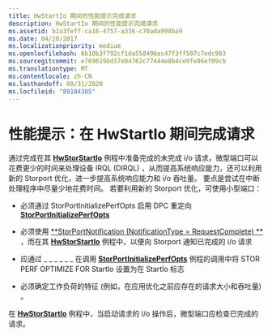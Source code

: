 ```yaml
---
title: HwStartIo 期间的性能提示完成请求
description: HwStartIo 期间的性能提示完成请求
ms.assetid: b1a3feff-ca18-4757-a336-c70ada998ba9
ms.date: 04/20/2017
ms.localizationpriority: medium
ms.openlocfilehash: 6b10b3f792cf1da558496ec47f3ff507c7edc983
ms.sourcegitcommit: e769619bd37e04762c77444e8b4ce9fe86ef09cb
ms.translationtype: MT
ms.contentlocale: zh-CN
ms.lasthandoff: 08/31/2020
ms.locfileid: "89184385"
---
```

# <a name="performance-tip-completing-requests-during-hwstartio"></a>性能提示：在 HwStartIo 期间完成请求


通过完成在其 [**HwStorStartIo**](/windows-hardware/drivers/ddi/storport/nc-storport-hw_startio) 例程中准备完成的未完成 i/o 请求，微型端口可以花费更少的时间来处理设备 IRQL (DIRQL) ，从而提高系统响应能力，还可以利用新的 Storport 优化，进一步提高系统响应能力和 i/o 吞吐量。 要点是尝试在中断处理程序中尽量少地花费时间。 若要利用新的 Storport 优化，可使用小型端口：

-   必须通过 StorPortInitializePerfOpts 启用 DPC 重定向[ **StorPortInitializePerfOpts**](/windows-hardware/drivers/ddi/storport/nf-storport-storportinitializeperfopts)

-   必须使用 [**StorPortNotification (NotificationType = RequestComplete) **](/windows-hardware/drivers/ddi/storport/nf-storport-storportnotification) ，而在其 [**HwStorStartIo**](/windows-hardware/drivers/ddi/storport/nc-storport-hw_startio) 例程中，以便向 Storport 通知已完成的 i/o 请求

-   应通过 \_ \_ \_ \_ \_ \_ 在调用 [**StorPortInitializePerfOpts**](/windows-hardware/drivers/ddi/storport/nf-storport-storportinitializeperfopts) 例程的调用中将 STOR PERF OPTIMIZE FOR StartIo 设置为在 StartIo 标志

-   必须确定工作负荷的特征 (例如，在应用优化之前应存在的请求大小和吞吐量) 。

在 [**HwStorStartIo**](/windows-hardware/drivers/ddi/storport/nc-storport-hw_startio) 例程中，当启动请求的 i/o 操作后，微型端口应检查已完成的请求。

 

